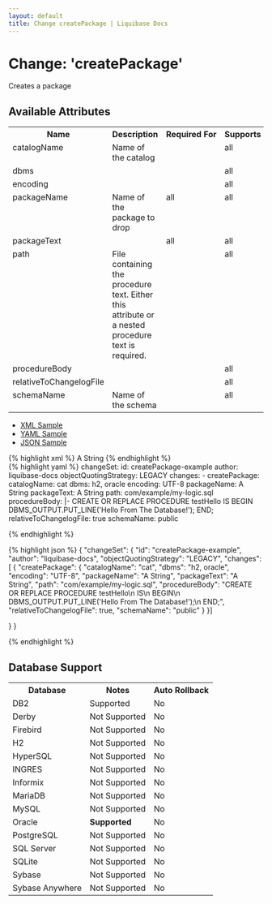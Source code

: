 ```yaml
---
layout: default
title: Change createPackage | Liquibase Docs
---
```


<!-- ====================================================== -->
<!-- GENERATED BY ChangeDocGenerator DO NOT MODIFY MANUALLY -->
<!-- ====================================================== -->

  <script>
  $(function() {
    $( "#changelog-tabs" ).tabs();
  });
</script>

# Change: 'createPackage'

Creates a package

## Available Attributes ##

<table>
<tr><th>Name</th><th>Description</th><th>Required&nbsp;For</th><th>Supports</th><th>Since</th></tr>
<tr><td style='vertical-align: top'>catalogName</td><td style='vertical-align: top'>Name of the catalog</td><td style='vertical-align: top'></td><td style='vertical-align:top'>all</td><td style='vertical-align: top'></td></tr>
<tr><td style='vertical-align: top'>dbms</td><td style='vertical-align: top'></td><td style='vertical-align: top'></td><td style='vertical-align:top'>all</td><td style='vertical-align: top'>3.1</td></tr>
<tr><td style='vertical-align: top'>encoding</td><td style='vertical-align: top'></td><td style='vertical-align: top'></td><td style='vertical-align:top'>all</td><td style='vertical-align: top'></td></tr>
<tr><td style='vertical-align: top'>packageName</td><td style='vertical-align: top'>Name of the package to drop</td><td style='vertical-align: top'>all</td><td style='vertical-align:top'>all</td><td style='vertical-align: top'></td></tr>
<tr><td style='vertical-align: top'>packageText</td><td style='vertical-align: top'></td><td style='vertical-align: top'>all</td><td style='vertical-align:top'>all</td><td style='vertical-align: top'></td></tr>
<tr><td style='vertical-align: top'>path</td><td style='vertical-align: top'>File containing the procedure text. Either this attribute or a nested procedure text is required.</td><td style='vertical-align: top'></td><td style='vertical-align:top'>all</td><td style='vertical-align: top'></td></tr>
<tr><td style='vertical-align: top'>procedureBody</td><td style='vertical-align: top'></td><td style='vertical-align: top'></td><td style='vertical-align:top'>all</td><td style='vertical-align: top'></td></tr>
<tr><td style='vertical-align: top'>relativeToChangelogFile</td><td style='vertical-align: top'></td><td style='vertical-align: top'></td><td style='vertical-align:top'>all</td><td style='vertical-align: top'></td></tr>
<tr><td style='vertical-align: top'>schemaName</td><td style='vertical-align: top'>Name of the schema</td><td style='vertical-align: top'></td><td style='vertical-align:top'>all</td><td style='vertical-align: top'></td></tr>
</table>

<div id='changelog-tabs'>
<ul>
    <li><a href="#tab-xml">XML Sample</a></li>
    <li><a href="#tab-yaml">YAML Sample</a></li>
    <li><a href="#tab-json">JSON Sample</a></li>
  </ul>
<div id='tab-xml'>
{% highlight xml %}
<changeSet author="liquibase-docs"
        id="createPackage-example"
        objectQuotingStrategy="LEGACY">
    <ext:createPackage catalogName="cat"
            dbms="h2, oracle"
            encoding="UTF-8"
            packageName="A String"
            path="com/example/my-logic.sql"
            relativeToChangelogFile="true"
            schemaName="public">A String</ext:createPackage>
</changeSet>
{% endhighlight %}
</div>
<div id='tab-yaml'>
{% highlight yaml %}
changeSet:
  id: createPackage-example
  author: liquibase-docs
  objectQuotingStrategy: LEGACY
  changes:
  - createPackage:
      catalogName: cat
      dbms: h2, oracle
      encoding: UTF-8
      packageName: A String
      packageText: A String
      path: com/example/my-logic.sql
      procedureBody: |-
        CREATE OR REPLACE PROCEDURE testHello
            IS
            BEGIN
              DBMS_OUTPUT.PUT_LINE('Hello From The Database!');
            END;
      relativeToChangelogFile: true
      schemaName: public

{% endhighlight %}
</div>
<div id='tab-json'>
{% highlight json %}
{
  "changeSet": {
    "id": "createPackage-example",
    "author": "liquibase-docs",
    "objectQuotingStrategy": "LEGACY",
    "changes": [
      {
        "createPackage": {
          "catalogName": "cat",
          "dbms": "h2, oracle",
          "encoding": "UTF-8",
          "packageName": "A String",
          "packageText": "A String",
          "path": "com/example/my-logic.sql",
          "procedureBody": "CREATE OR REPLACE PROCEDURE testHello\n    IS\n    BEGIN\n      DBMS_OUTPUT.PUT_LINE('Hello From The Database!');\n    END;",
          "relativeToChangelogFile": true,
          "schemaName": "public"
        }
      }]
    
  }
}

{% endhighlight %}
</div>
</div>


## Database Support

<table style='border:1;'>
<tr><th>Database</th><th>Notes</th><th>Auto Rollback</th></tr>
<tr><td>DB2</td><td>Supported</td><td>No</td></tr>
<tr><td>Derby</td><td>Not Supported</td><td>No</td></tr>
<tr><td>Firebird</td><td>Not Supported</td><td>No</td></tr>
<tr><td>H2</td><td>Not Supported</td><td>No</td></tr>
<tr><td>HyperSQL</td><td>Not Supported</td><td>No</td></tr>
<tr><td>INGRES</td><td>Not Supported</td><td>No</td></tr>
<tr><td>Informix</td><td>Not Supported</td><td>No</td></tr>
<tr><td>MariaDB</td><td>Not Supported</td><td>No</td></tr>
<tr><td>MySQL</td><td>Not Supported</td><td>No</td></tr>
<tr><td>Oracle</td><td><b>Supported</b></td><td>No</td></tr>
<tr><td>PostgreSQL</td><td>Not Supported</td><td>No</td></tr>
<tr><td>SQL Server</td><td>Not Supported</td><td>No</td></tr>
<tr><td>SQLite</td><td>Not Supported</td><td>No</td></tr>
<tr><td>Sybase</td><td>Not Supported</td><td>No</td></tr>
<tr><td>Sybase Anywhere</td><td>Not Supported</td><td>No</td></tr>
</table>
